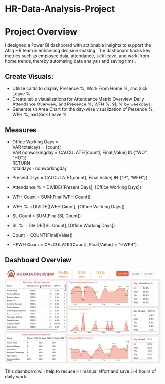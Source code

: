 # HR-Data-Analysis-Project
 
# Project Overview
I designed a Power BI dashboard with actionable insights to support the Atliq HR team in enhancing decision-making. 
The dashboard tracks key metrics such as employee data, attendance, sick leave, and work-from-home trends,
thereby automating data analysis and saving time .

## Create Visuals:

* Utilize cards to display Presence %, Work From Home %, and Sick Leave %.
* Create table visualizations for Attendance Matrix Overview, Daily Attendance Overview, and Presence %, WFH %, SL % by weekdays.
* Generate an Area Chart for the day-wise visualization of Presence %, WFH %, and Sick Leave %

## Measures
* Office Working Days =  
VAR totaldays = [count]  
VAR nonworkingday = CALCULATE([count], Final[Value] IN {"WO", "HO"})  
RETURN  
totaldays - nonworkingday  

* Present Days = CALCULATE([count], Final[Value] IN {"P", "WFH"})  

* Attendance % = DIVIDE([Present Days], [Office Working Days])  

* WFH Count = SUM(Final[WFH Count])  

* WFH % = DIVIDE([WFH Count], [Office Working Days])  

* SL Count = SUM(Final[SL Count])  

* SL % = DIVIDE([SL Count], [Office Working Days])  

* Count = COUNT(Final[Value])  

* HFWH Count = CALCULATE([Count], Final[Value] = "HWFH")  


## Dashboard Overview
![Dashboard](https://github.com/Kamesh-21/HR-Data-Analysis-Project/blob/main/Screenshot%20(536).png)

This dashboard will help to reduce Hr manual effort and save 3-4 hours of daily work


